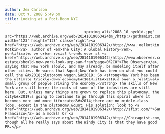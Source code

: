 ```yaml
---
author: Jen Carlson
date: Oct 9, 2008 5:49 pm
title: Looking at a Post-Boom NYC
---
```


	
										<p><img alt="2008_10_nycbld.jpg" src="https://web.archive.org/web/20141019063424im_/http://gothamist.com/attachments/jen/2008_10_nycbld.jpg" width="123" height="128" class="right"><a href="https://web.archive.org/web/20141019063424/http://www.joelkotkin.com/">Joel Kotkin</a>, author of <em>The City: A Global History</em>, pontificates on urban social trends over at <a href="https://web.archive.org/web/20141019063424/http://www.observer.com/2008/real-estate/should-new-york-look-urp-san-fran?page=0%2C0">The Observer</a>, saying that New York should, and may already, be modeling itself after other cities. He warns that &quot;New York has been on what you could call the &#x2018;plutonomy wagon.&#x2019; So <strong>New York has been the ultimate trickle-down economy&#x2014;it&#x2019;s been a relatively small group of people driving the economy.</strong> The skills of New York are still here; the roots of some of the industries are still here. But, unless many things are grown to replace this plutonomy, the city&#x2019;s going to continue to go through this spiral where it becomes more and more bifurcated&#x2014;there are no middle-class jobs, except in the plutonomy.&quot; His solution: look to <a href="https://web.archive.org/web/20141019063424/http://sfist.com/">San Francisco</a> as a model! Or <a href="https://web.archive.org/web/20141019063424/http://Chicagoist.com/">Chicago</a>, though all he really says about the Windy City is that they have good PR.</p>					
										
									
				
